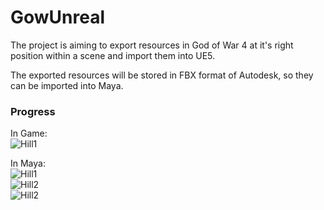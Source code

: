 # GowUnreal

The project is aiming to export resources in God of War 4 at it's right position within a scene
and import them into UE5.

The exported resources will be stored in FBX format of Autodesk, so they can be imported into Maya.


### Progress
In Game:  
![Hill1](https://github.com/Inori/GowUnreal/tree/master/Images/hill1_game.jpg)  

In Maya:  
![Hill1](https://github.com/Inori/GowUnreal/tree/master/Images/hill_maya1.jpg)  
![Hill2](https://github.com/Inori/GowUnreal/tree/master/Images/hill_maya2.jpg)  
![Hill2](https://github.com/Inori/GowUnreal/tree/master/Images/hill_maya3.jpg)  